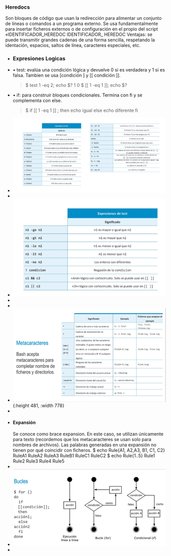 ### Heredocs
Son bloques de código que usan la redirección para alimentar un conjunto de líneas o comandos a un
programa externo.
Se usa fundamentalmente para insertar ficheros externos o de configuración en el propio del script
«IDENTIFICADOR_HEREDOC
IDENTIFICADOR_ HEREDOC
Ventajas: se puede transmitir grandes cadenas de una forma sencilla, respetando la identación, espacios,
saltos de línea, caracteres especiales, etc.
- ### Expresiones Logicas
- • test: evalúa una condición lógica y devuelve 0 si es verdadera y 1 si es falsa. Tambien se usa
  [condición ] y [[ condición ]].
  > $ test 1 -eq 2; echo $?
  > 1
  > 0
  > $ [[ 1 -eq 1 ]]; echo $?
- • if: para construir bloques condicionales. Termina con fi y se complementa con else.
  > $ if [[ 1 -eq 1 ]] ; then
  > echo igual
  > else
  > echo diferente
  > fi
- ![ScreenShot Tool -20240604211835.png](../assets/ScreenShot_Tool_-20240604211835_1717550327026_0.png)
-
- ![ScreenShot Tool -20240604211909.png](../assets/ScreenShot_Tool_-20240604211909_1717550397336_0.png)
-
-
- ![ScreenShot Tool -20240604212019.png](../assets/ScreenShot_Tool_-20240604212019_1717550431591_0.png){:height 481, :width 778}
-
- #### Expansión
  Se conoce como brace expansion. En este caso, se utilizan únicamente para texto (recordemos que los
  metacaracteres se usan solo para nombres de archivos). Las palabras generadas en una expansión no
  tienen por qué coincidir con ficheros.
  $ echo Rule{A1, A2,A3, B1, C1, C2}
  RuleA1 RuleA2 RuleA3 RuleB1 RuleC1 RuleC2
  $ echo Rule{1..5}
  Rule1 Rule2 Rule3 Rule4 Rule5
-
- ![ScreenShot Tool -20240604213715.png](../assets/ScreenShot_Tool_-20240604213715_1717551444887_0.png)
-